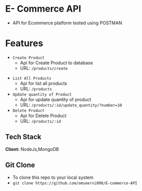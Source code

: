 
# E- Commerce API
- API for Ecommerce platform tested using POSTMAN







# Features 
* `Create Product`
    * Api for Create Product to database
    * URL: `/products/create`
- `List All Products`
    * Api for list all products
    * URL: `/products`
- `Update quantity of Product`
    * Api for update quantity of product
    * URL: `/products/:id/update_quantity/?number=10`
- `Delete Product`
    * Api for Delete Product
    * URL: `/products/:id`
## Tech Stack

**Client:** NodeJs,MongoDB




## Git Clone
- To clone this repo to your local system
- `git clone https://github.com/omseervi098/E-commerce-API`
